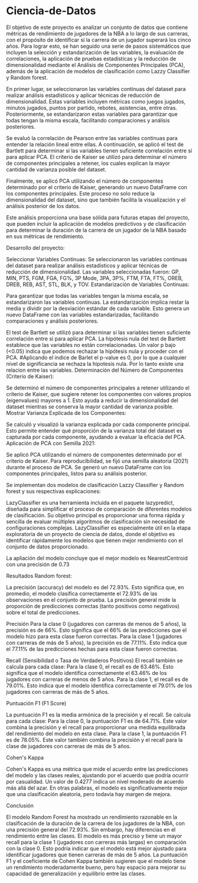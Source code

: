 # Ciencia-de-Datos

El objetivo de este proyecto es analizar un conjunto de datos que contiene métricas de rendimiento de jugadores de la NBA a lo largo de sus carreras, con el propósito de identificar si la carrera de un jugador superará los cinco años. Para lograr esto, se han seguido una serie de pasos sistemáticos que incluyen la selección y estandarización de las variables, la evaluación de correlaciones, la aplicación de pruebas estadísticas y la reducción de dimensionalidad mediante el Análisis de Componentes Principales (PCA), además de la aplicación de modelos de clasificación como Lazzy Classifier y Random forest.

En primer lugar, se seleccionaron las variables continuas del dataset para realizar análisis estadísticos y aplicar técnicas de reducción de dimensionalidad. Estas variables incluyen métricas como juegos jugados, minutos jugados, puntos por partido, rebotes, asistencias, entre otras. Posteriormente, se estandarizaron estas variables para garantizar que todas tengan la misma escala, facilitando comparaciones y análisis posteriores.

Se evaluó la correlación de Pearson entre las variables continuas para entender la relación lineal entre ellas. A continuación, se aplicó el test de Bartlett para determinar si las variables tienen suficiente correlación entre sí para aplicar PCA. El criterio de Kaiser se utilizó para determinar el número de componentes principales a retener, los cuales explican la mayor cantidad de varianza posible del dataset.

Finalmente, se aplicó PCA utilizando el número de componentes determinado por el criterio de Kaiser, generando un nuevo DataFrame con los componentes principales. Este proceso no solo reduce la dimensionalidad del dataset, sino que también facilita la visualización y el análisis posterior de los datos.

Este análisis proporciona una base sólida para futuras etapas del proyecto, que pueden incluir la aplicación de modelos predictivos y de clasificación para determinar la duración de la carrera de un jugador de la NBA basado en sus métricas de rendimiento.



Desarrollo del proyecto: 

Seleccionar Variables Continuas:
Se seleccionaron las variables continuas del dataset para realizar análisis estadísticos y aplicar técnicas de reducción de dimensionalidad. Las variables seleccionadas fueron: GP, MIN, PTS, FGM, FGA, FG%, 3P Mode, 3PA, 3P%, FTM, FTA, FT%, OREB, DREB, REB, AST, STL, BLK, y TOV.
Estandarización de Variables Continuas:

Para garantizar que todas las variables tengan la misma escala, se estandarizaron las variables continuas. La estandarización implica restar la media y dividir por la desviación estándar de cada variable. Esto genera un nuevo DataFrame con las variables estandarizadas, facilitando comparaciones y análisis posteriores.

El test de Bartlett se utilizó para determinar si las variables tienen suficiente correlación entre sí para aplicar PCA. La hipótesis nula del test de Bartlett establece que las variables no están correlacionadas. Un valor p bajo (<0.05) indica que podemos rechazar la hipótesis nula y proceder con el PCA. #Aplicando el indice de Barlet el p-value es 0, por lo que a cualquier nivel de significancia se rechaza la hipotesis nula. Por lo tanto existe una relacion entre las variables.
Determinación del Número de Componentes (Criterio de Kaiser):

Se determinó el número de componentes principales a retener utilizando el criterio de Kaiser, que sugiere retener los componentes con valores propios (eigenvalues) mayores a 1. Esto ayuda a reducir la dimensionalidad del dataset mientras se conserva la mayor cantidad de varianza posible.
Mostrar Varianza Explicada de los Componentes:

Se calculó y visualizó la varianza explicada por cada componente principal. Esto permite entender qué proporción de la varianza total del dataset es capturada por cada componente, ayudando a evaluar la eficacia del PCA.
Aplicación de PCA con Semilla 2021:

Se aplicó PCA utilizando el número de componentes determinado por el criterio de Kaiser. Para reproducibilidad, se fijó una semilla aleatoria (2021) durante el proceso de PCA. Se generó un nuevo DataFrame con los componentes principales, listos para su análisis posterior.

Se implementan dos modelos de clasificación Lazzy Classifier y Random forest y sus respectivas explicaciones:

LazyClassifier es una herramienta incluida en el paquete lazypredict, diseñada para simplificar el proceso de comparación de diferentes modelos de clasificación. Su objetivo principal es proporcionar una forma rápida y sencilla de evaluar múltiples algoritmos de clasificación sin necesidad de configuraciones complejas. LazyClassifier es especialmente útil en la etapa exploratoria de un proyecto de ciencia de datos, donde el objetivo es identificar rápidamente los modelos que tienen mejor rendimiento con el conjunto de datos proporcionado.

La apliación del modelo concluye que el mejor modelo es NearestCentroid con una precisión de 0.73

Resultados Random forest:

La precisión (accuracy) del modelo es del 72.93%. Esto significa que, en promedio, el modelo clasifica correctamente el 72.93% de las observaciones en el conjunto de prueba. La precisión general mide la proporción de predicciones correctas (tanto positivos como negativos) sobre el total de predicciones.

Precisión 
Para la clase 0 (jugadores con carreras de menos de 5 años), la precisión es de 66%. Esto significa que el 66% de las predicciones que el modelo hizo para esta clase fueron correctas.
Para la clase 1 (jugadores con carreras de más de 5 años), la precisión es de 77.11%. Esto indica que el 77.11% de las predicciones hechas para esta clase fueron correctas.

Recall (Sensibilidad o Tasa de Verdaderos Positivos)
El recall también se calcula para cada clase:
Para la clase 0, el recall es de 63.46%. Esto significa que el modelo identifica correctamente el 63.46% de los jugadores con carreras de menos de 5 años.
Para la clase 1, el recall es de 79.01%. Esto indica que el modelo identifica correctamente el 79.01% de los jugadores con carreras de más de 5 años.

Puntuación F1 (F1 Score)

La puntuación F1 es la media armónica de la precisión y el recall. Se calcula para cada clase:
Para la clase 0, la puntuación F1 es de 64.71%. Este valor combina la precisión y el recall para proporcionar una medida equilibrada del rendimiento del modelo en esta clase.
Para la clase 1, la puntuación F1 es de 78.05%. Este valor también combina la precisión y el recall para la clase de jugadores con carreras de más de 5 años.

Cohen's Kappa

Cohen's Kappa es una métrica que mide el acuerdo entre las predicciones del modelo y las clases reales, ajustando por el acuerdo que podría ocurrir por casualidad. Un valor de 0.4277 indica un nivel moderado de acuerdo más allá del azar. En otras palabras, el modelo es significativamente mejor que una clasificación aleatoria, pero todavía hay margen de mejora.

Conclusión

El modelo Random Forest ha mostrado un rendimiento razonable en la clasificación de la duración de la carrera de los jugadores de la NBA, con una precisión general del 72.93%. Sin embargo, hay diferencias en el rendimiento entre las clases. El modelo es más preciso y tiene un mayor recall para la clase 1 (jugadores con carreras más largas) en comparación con la clase 0. Esto podría indicar que el modelo está mejor ajustado para identificar jugadores que tienen carreras de más de 5 años. La puntuación F1 y el coeficiente de Cohen Kappa también sugieren que el modelo tiene un rendimiento moderadamente bueno, pero hay espacio para mejorar su capacidad de generalización y equilibrio entre las clases.
